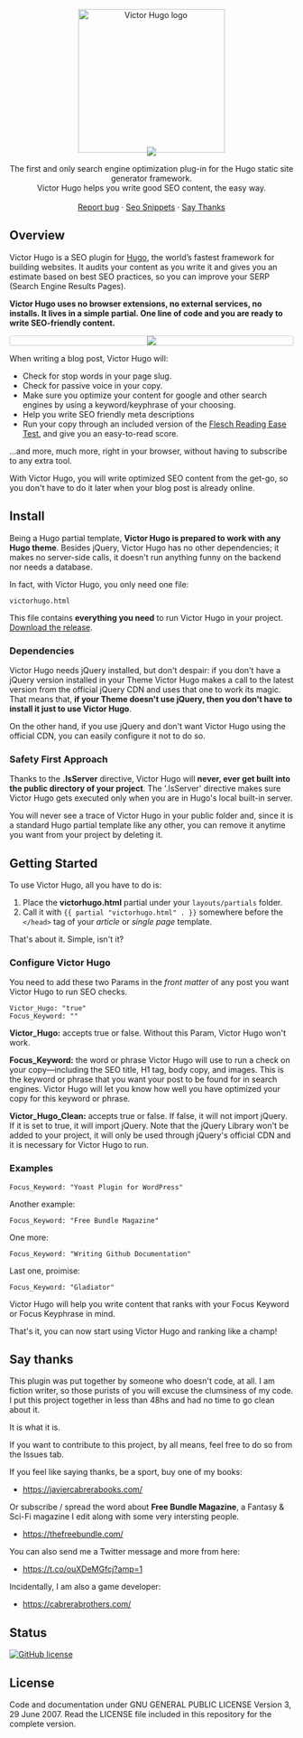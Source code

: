 <p align="center" style="margin-bottom: 0;">
  <a href="https://github.com/doncabreraphone/victorhugo/">
    <img src="https://raw.githubusercontent.com/doncabreraphone/victorhugo/master/misc/victorhugo__logo.png" alt="Victor Hugo logo" width="260" height="254" style="margin-bottom: -10px;">
  </a>
</p>

<p align="center" style="margin:0 ; padding: 0;">
<img src="https://raw.githubusercontent.com/doncabreraphone/victorhugo/8946bd99f351d6c35b643eda497d0b21b1537a48/misc/vh_font.svg">
</p>

<p align="center">
  The first and only search engine optimization plug-in for the Hugo static site generator framework.<br>Victor Hugo helps you write good SEO content, the easy way.
  <br>
  <br>
  <a href="https://github.com/doncabreraphone/victorhugo/issues">Report bug</a>
    ·
  <a href="https://github.com/doncabreraphone/victorhugo/blob/master/misc/hugo-seo-snippets.md">Seo Snippets</a>
    ·
  <a href="#say-thanks">Say Thanks</a>
  
</p>

 <!-- <video style="width:100%; margin: 15px 0;" controls>
  <source src="https://i.imgur.com/2o0sjKY.mp4" type="video/mp4">
  Your browser does not support the video tag.
</video>  -->

## Overview

Victor Hugo is a SEO plugin for <a href="https://gohugo.io/">Hugo</a>, the world’s fastest framework for building websites. It audits your content as you write it and gives you an estimate based on best SEO practices, so you can improve your SERP (Search Engine Results Pages).

**Victor Hugo uses no browser extensions, no external services, no installs. It lives in a simple partial. One line of code and you are ready to write SEO-friendly content.**

<p style="text-align:center;border:1px solid #ccc;border-radius:4px;margin:6px 0;">
<img src="https://github.com/doncabreraphone/victorhugo/blob/master/misc/victorhugo_readme_img.jpg">
</p>

When writing a blog post, Victor Hugo will:
* Check for stop words in your page slug.
* Check for passive voice in your copy.
* Make sure you optimize your content for google and other search engines by using a keyword/keyphrase of your choosing.
* Help you write SEO friendly meta descriptions
* Run your copy through an included version of the <a href="https://en.wikipedia.org/wiki/Flesch%E2%80%93Kincaid_readability_tests" target="_blank">Flesch Reading Ease Test</a>, and give you an easy-to-read score.

...and more, much more, right in your browser, without having to subscribe to any extra tool. 

With Victor Hugo, you will write optimized SEO content from the get-go, so you don't have to do it later when your blog post is already online.


## Install

Being a Hugo partial template, **Victor Hugo is prepared to work with any Hugo theme**. Besides jQuery, Victor Hugo has no other dependencies; it makes no server-side calls, it doesn't run anything funny on the backend nor needs a database. 

In fact, with Victor Hugo, you only need one file: 

``
victorhugo.html
``

This file contains **everything you need** to run Victor Hugo in your project. <a href="https://github.com/doncabreraphone/victorhugo/releases/tag/v1.0-beta">Download the release</a>.

### Dependencies

Victor Hugo needs jQuery installed, but don't despair: if you don't have a jQuery version installed in your Theme Victor Hugo makes a call to the latest version from the official jQuery CDN and uses that one to work its magic. That means that, **if your Theme doesn't use jQuery, then you don't have to install it just to use Victor Hugo**.

On the other hand, if you use jQuery and don't want Victor Hugo using the official CDN, you can easily configure it not to do so.

### Safety First Approach
Thanks to the **.IsServer** directive, Victor Hugo will **never, ever get built into the public directory of your project**. The '.IsServer' directive makes sure Victor Hugo gets executed only when you are in Hugo's local built-in server.

You will never see a trace of Victor Hugo in your public folder and, since it is a standard Hugo partial template like any other, you can remove it anytime you want from your project by deleting it. 

## Getting Started
To use Victor Hugo, all you have to do is:
1. Place the **victorhugo.html** partial under your ``layouts/partials`` folder.
2. Call it with ``{{ partial "victorhugo.html" . }}`` somewhere before the ``</head>`` tag of your _article_ or _single page_ template.

That's about it. Simple, isn't it?

### Configure Victor Hugo
You need to add these two Params in the _front matter_ of any post you want Victor Hugo to run SEO checks.

```
Victor_Hugo: "true"
Focus_Keyword: ""
```

**Victor_Hugo:** accepts true or false. Without this Param, Victor Hugo won't work.

**Focus_Keyword:** the word or phrase Victor Hugo will use to run a check on your copy—including the SEO title, H1 tag, body copy, and images. This is the keyword or phrase that you want your post to be found for in search engines. Victor Hugo will let you know how well you have optimized your copy for this keyword or phrase.

**Victor_Hugo_Clean:** accepts true or false. If false, it will not import jQuery. If it is set to true, it will import jQuery. Note that the jQuery Library won't be added to your project, it will only be used through jQuery's official CDN and it is necessary for Victor Hugo to run.

### Examples
```
Focus_Keyword: "Yoast Plugin for WordPress"
```
Another example:
```
Focus_Keyword: "Free Bundle Magazine"
```
One more:
```
Focus_Keyword: "Writing Github Documentation"
```
Last one, proimise:
```
Focus_Keyword: "Gladiator"
```

Victor Hugo will help you write content that ranks with your Focus Keyword or Focus Keyphrase in mind.

That's it, you can now start using Victor Hugo and ranking like a champ!

## Say thanks
This plugin was put together by someone who doesn't code, at all. I am fiction writer, so those purists of you will excuse the clumsiness of my code. I put this project together in less than 48hs and had no time to go clean about it.

It is what it is. 

If you want to contribute to this project, by all means, feel free to do so from the Issues tab. 

If you feel like saying thanks, be a sport, buy one of my books:

* https://javiercabrerabooks.com/

Or subscribe / spread the word about **Free Bundle Magazine**, a Fantasy & Sci-Fi magazine I edit along with some very intersting people.

* https://thefreebundle.com/

You can also send me a Twitter message and more from here:

* https://t.co/ouXDeMGfcj?amp=1

Incidentally, I am also a game developer:

* https://cabrerabrothers.com/


## Status
<!-- https://shields.io/category/analysis -->
[![GitHub license](https://img.shields.io/github/license/doncabreraphone/victorhugo)](https://github.com/doncabreraphone/victorhugo/blob/master/LICENSE)



## License

Code and documentation under GNU GENERAL PUBLIC LICENSE Version 3, 29 June 2007. Read the LICENSE file included in this repository for the complete version.







